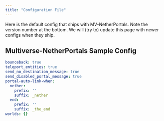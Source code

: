 ```yaml
---
title: "Configuration File"
---
```


Here is the default config that ships with MV-NetherPortals. Note the version number at the bottom. We will (try to) update this page with newer configs when they ship.

## Multiverse-NetherPortals Sample Config
```yaml
bounceback: true
teleport_entities: true
send_no_destination_message: true
send_disabled_portal_message: true
portal-auto-link-when:
  nether:
    prefix: ''
    suffix: _nether
  end:
    prefix: ''
    suffix: _the_end
worlds: {}
```
